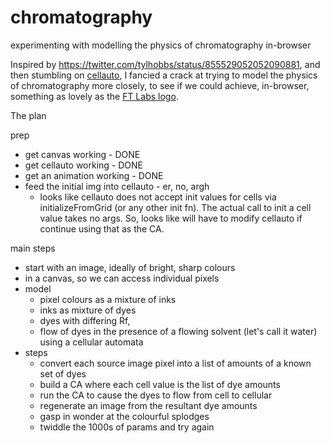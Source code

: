 # chromatography
experimenting with modelling the physics of chromatography in-browser

Inspired by https://twitter.com/tylhobbs/status/855529052052090881, and then stumbling on [cellauto](http://sanojian.github.io/cellauto/), I fancied a crack at trying to model the physics of chromatography more closely, to see if we could achieve, in-browser, something as lovely as the [FT Labs logo](http://labs.ft.com).

The plan

prep
* get canvas working - DONE
* get cellauto working - DONE
* get an animation working - DONE
* feed the initial img into cellauto - er, no, argh
   * looks like cellauto does not accept init values for cells via initializeFromGrid (or any other init fn). The actual call to init a cell value takes no args. So, looks like will have to modify cellauto if continue using that as the CA.

main steps
* start with an image, ideally of bright, sharp colours
* in a canvas, so we can access individual pixels
* model
   * pixel colours as a mixture of inks
   * inks as mixture of dyes
   * dyes with differing Rf,
   * flow of dyes in the presence of a flowing solvent (let's call it water) using a cellular automata
* steps
   * convert each source image pixel into a list of amounts of a known set of dyes
   * build a CA where each cell value is the list of dye amounts   
   * run the CA to cause the dyes to flow from cell to cellular
   * regenerate an image from the resultant dye amounts
   * gasp in wonder at the colourful splodges
   * twiddle the 1000s of params and try again
